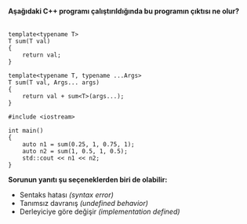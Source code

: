 #### Aşağıdaki C++ programı çalıştırıldığında bu programın çıktısı ne olur?

```

template<typename T>
T sum(T val)
{
	return val;
}

template<typename T, typename ...Args>
T sum(T val, Args... args)
{
	return val + sum<T>(args...);
}

#include <iostream>

int main()
{
	auto n1 = sum(0.25, 1, 0.75, 1);
	auto n2 = sum(1, 0.5, 1, 0.5);
	std::cout << n1 << n2;
}

```

__Sorunun yanıtı şu seçeneklerden biri de olabilir:__

+ Sentaks hatası *(syntax error)*
+ Tanımsız davranış *(undefined behavior)*
+ Derleyiciye göre değişir *(implementation defined)*
